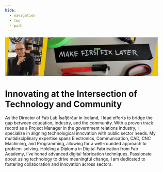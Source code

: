```yaml
---
hide:
  - navigation
  - toc
  - path
---
```


![alt text](assets/tbbg.png)

# Innovating at the Intersection of Technology and Community

As the Director of Fab Lab Ísafjörður in Iceland, I lead efforts to bridge the gap between education, industry, and the community. With a proven track record as a Project Manager in the government relations industry, I specialize in aligning technological innovation with public sector needs. My multidisciplinary expertise spans Electronics, Communication, CAD, CNC Machining, and Programming, allowing for a well-rounded approach to problem-solving. Holding a Diploma in Digital Fabrication from Fab Academy, I’ve honed advanced digital fabrication techniques. Passionate about using technology to drive meaningful change, I am dedicated to fostering collaboration and innovation across sectors.


<!-- ## eitt og annað

Hér er `kóði` mjög fínt
For full documentation visit [mkdocs.org](https://www.mkdocs.org). -->

<!--

python3 -m venv venv
source venv/bin/activate

-->